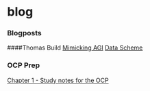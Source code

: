 # blog

### Blogposts
####Thomas Build
[Mimicking AGI](https://github.com/hawk0120/blog/blob/main/Building-Thomas.md)
[Data Scheme](https://github.com/hawk0120/blog/blob/main/Thomas-Build-DataScheme.md)

### OCP Prep
[Chapter 1 - Study notes for the OCP](https://github.com/hawk0120/blog/blob/main/Ch%201%20-%20Building%20Blocks.md)
